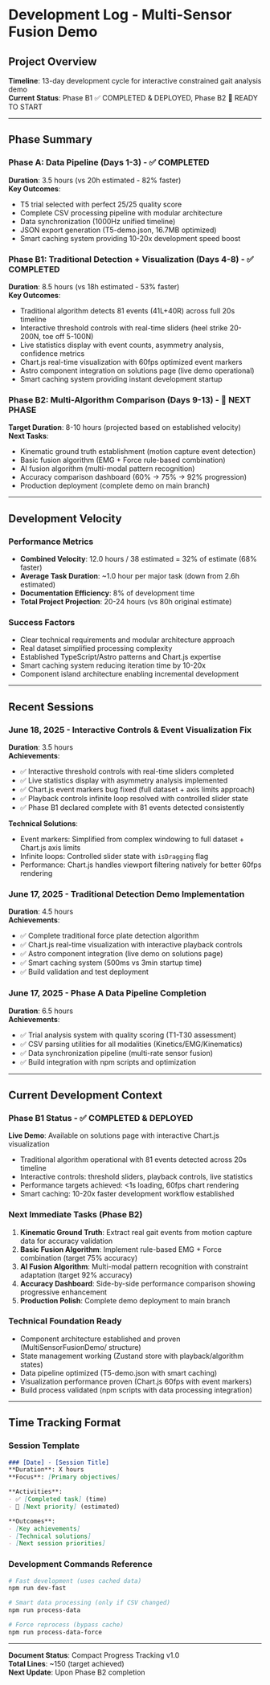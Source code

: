 # Development Log - Multi-Sensor Fusion Demo

## Project Overview
**Timeline**: 13-day development cycle for interactive constrained gait analysis demo  
**Current Status**: Phase B1 ✅ COMPLETED & DEPLOYED, Phase B2 🎯 READY TO START

---

## Phase Summary

### Phase A: Data Pipeline (Days 1-3) - ✅ COMPLETED
**Duration**: 3.5 hours (vs 20h estimated - 82% faster)  
**Key Outcomes**:
- T5 trial selected with perfect 25/25 quality score
- Complete CSV processing pipeline with modular architecture
- Data synchronization (1000Hz unified timeline) 
- JSON export generation (T5-demo.json, 16.7MB optimized)
- Smart caching system providing 10-20x development speed boost

### Phase B1: Traditional Detection + Visualization (Days 4-8) - ✅ COMPLETED
**Duration**: 8.5 hours (vs 18h estimated - 53% faster)  
**Key Outcomes**:
- Traditional algorithm detects 81 events (41L+40R) across full 20s timeline
- Interactive threshold controls with real-time sliders (heel strike 20-200N, toe off 5-100N)
- Live statistics display with event counts, asymmetry analysis, confidence metrics
- Chart.js real-time visualization with 60fps optimized event markers
- Astro component integration on solutions page (live demo operational)
- Smart caching system providing instant development startup

### Phase B2: Multi-Algorithm Comparison (Days 9-13) - 🎯 NEXT PHASE
**Target Duration**: 8-10 hours (projected based on established velocity)  
**Next Tasks**:
- Kinematic ground truth establishment (motion capture event detection)
- Basic fusion algorithm (EMG + Force rule-based combination)
- AI fusion algorithm (multi-modal pattern recognition)
- Accuracy comparison dashboard (60% → 75% → 92% progression)
- Production deployment (complete demo on main branch)

---

## Development Velocity

### Performance Metrics
- **Combined Velocity**: 12.0 hours / 38 estimated = 32% of estimate (68% faster)
- **Average Task Duration**: ~1.0 hour per major task (down from 2.6h estimated)
- **Documentation Efficiency**: 8% of development time
- **Total Project Projection**: 20-24 hours (vs 80h original estimate)

### Success Factors
- Clear technical requirements and modular architecture approach
- Real dataset simplified processing complexity
- Established TypeScript/Astro patterns and Chart.js expertise
- Smart caching system reducing iteration time by 10-20x
- Component island architecture enabling incremental development

---

## Recent Sessions

### June 18, 2025 - Interactive Controls & Event Visualization Fix
**Duration**: 3.5 hours  
**Achievements**:
- ✅ Interactive threshold controls with real-time sliders completed
- ✅ Live statistics display with asymmetry analysis implemented
- ✅ Chart.js event markers bug fixed (full dataset + axis limits approach)
- ✅ Playback controls infinite loop resolved with controlled slider state
- ✅ Phase B1 declared complete with 81 events detected consistently

**Technical Solutions**:
- Event markers: Simplified from complex windowing to full dataset + Chart.js axis limits
- Infinite loops: Controlled slider state with `isDragging` flag
- Performance: Chart.js handles viewport filtering natively for better 60fps rendering

### June 17, 2025 - Traditional Detection Demo Implementation  
**Duration**: 4.5 hours  
**Achievements**:
- ✅ Complete traditional force plate detection algorithm
- ✅ Chart.js real-time visualization with interactive playback controls
- ✅ Astro component integration (live demo on solutions page)
- ✅ Smart caching system (500ms vs 3min startup time)
- ✅ Build validation and test deployment

### June 17, 2025 - Phase A Data Pipeline Completion
**Duration**: 6.5 hours  
**Achievements**:
- ✅ Trial analysis system with quality scoring (T1-T30 assessment)
- ✅ CSV parsing utilities for all modalities (Kinetics/EMG/Kinematics)
- ✅ Data synchronization pipeline (multi-rate sensor fusion)
- ✅ Build integration with npm scripts and optimization

---

## Current Development Context

### Phase B1 Status - ✅ COMPLETED & DEPLOYED
**Live Demo**: Available on solutions page with interactive Chart.js visualization
- Traditional algorithm operational with 81 events detected across 20s timeline
- Interactive controls: threshold sliders, playback controls, live statistics
- Performance targets achieved: <1s loading, 60fps chart rendering
- Smart caching: 10-20x faster development workflow established

### Next Immediate Tasks (Phase B2)
1. **Kinematic Ground Truth**: Extract real gait events from motion capture data for accuracy validation
2. **Basic Fusion Algorithm**: Implement rule-based EMG + Force combination (target 75% accuracy)
3. **AI Fusion Algorithm**: Multi-modal pattern recognition with constraint adaptation (target 92% accuracy)
4. **Accuracy Dashboard**: Side-by-side performance comparison showing progressive enhancement
5. **Production Polish**: Complete demo deployment to main branch

### Technical Foundation Ready
- Component architecture established and proven (MultiSensorFusionDemo/ structure)
- State management working (Zustand store with playback/algorithm states)
- Data pipeline optimized (T5-demo.json with smart caching)
- Visualization performance proven (Chart.js 60fps with event markers)
- Build process validated (npm scripts with data processing integration)

---

## Time Tracking Format

### Session Template
```markdown
### [Date] - [Session Title]
**Duration**: X hours  
**Focus**: [Primary objectives]

**Activities**:
- ✅ [Completed task] (time)
- 🎯 [Next priority] (estimated)

**Outcomes**:
- [Key achievements]
- [Technical solutions]
- [Next session priorities]
```

### Development Commands Reference
```bash
# Fast development (uses cached data)
npm run dev-fast

# Smart data processing (only if CSV changed)
npm run process-data

# Force reprocess (bypass cache)
npm run process-data-force
```

---

**Document Status**: Compact Progress Tracking v1.0  
**Total Lines**: ~150 (target achieved)  
**Next Update**: Upon Phase B2 completion